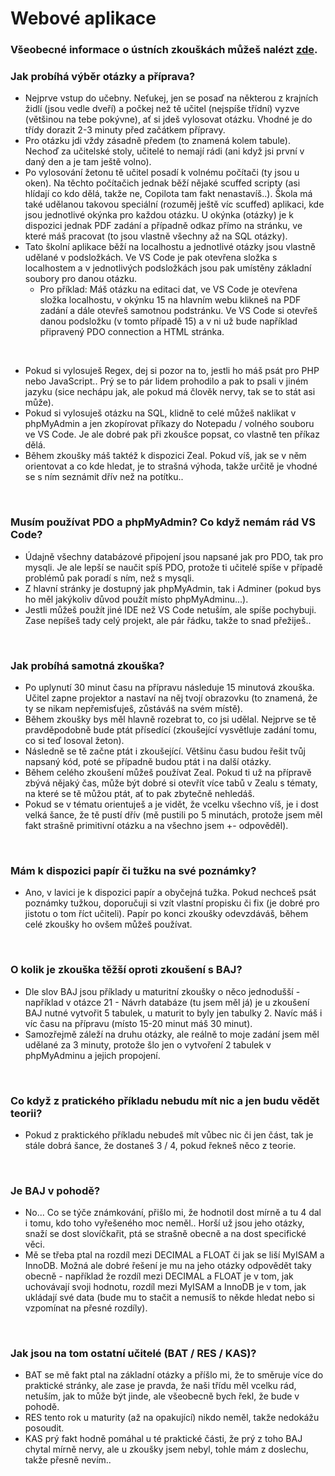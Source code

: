 # Webové aplikace

### Všeobecné informace o ústních zkouškách můžeš nalézt [zde](../FaQ/USTNI.md).

### Jak probíhá výběr otázky a příprava?
- Nejprve vstup do učebny. Neťukej, jen se posaď na některou z krajních židlí (jsou vedle dveří) a počkej než tě učitel (nejspíše třídní) vyzve (většinou na tebe pokývne), ať si jdeš vylosovat otázku. Vhodné je do třídy dorazit 2-3 minuty před začátkem přípravy.
- Pro otázku jdi vždy zásadně předem (to znamená kolem tabule). Nechoď za učitelské stoly, učitelé to nemají rádi (ani když jsi první v daný den a je tam ještě volno).
- Po vylosování žetonu tě učitel posadí k volnému počítači (ty jsou u oken). Na těchto počítačich jednak běží nějaké scuffed scripty (asi hlídají co kdo dělá, takže ne, Copilota tam fakt nenastavíš..). Škola má také udělanou takovou speciální (rozuměj ještě víc scuffed) aplikaci, kde jsou jednotlivé okýnka pro každou otázku. U okýnka (otázky) je k dispozici jednak PDF zadání a případně odkaz přímo na stránku, ve které máš pracovat (to jsou vlastně všechny až na SQL otázky).
- Tato školní aplikace běží na localhostu a jednotlivé otázky jsou vlastně udělané v podsložkách. Ve VS Code je pak otevřena složka s localhostem a v jednotlivých podsložkách jsou pak umístěny základní soubory pro danou otázku.
    - Pro příklad: Máš otázku na editaci dat, ve VS Code je otevřena složka localhostu, v okýnku 15 na hlavním webu klikneš na PDF zadání a dále otevřeš samotnou podstránku. Ve VS Code si otevřeš danou podsložku (v tomto případě 15) a v ni už bude například připravený PDO connection a HTML stránka.

<br>

- Pokud si vylosuješ Regex, dej si pozor na to, jestli ho máš psát pro PHP nebo JavaScript.. Prý se to pár lidem prohodilo a pak to psali v jiném jazyku (sice nechápu jak, ale pokud má člověk nervy, tak se to stát asi může).
- Pokud si vylosuješ otázku na SQL, klidně to celé můžeš naklikat v phpMyAdmin a jen zkopírovat příkazy do Notepadu / volného souboru ve VS Code. Je ale dobré pak při zkoušce popsat, co vlastně ten příkaz dělá.
- Během zkoušky máš taktéž k dispozici Zeal. Pokud víš, jak se v něm orientovat a co kde hledat, je to strašná výhoda, takže určitě je vhodné se s ním seznámit dřív než na potítku..

<br>

### Musím používat PDO a phpMyAdmin? Co když nemám rád VS Code?
- Údajně všechny databázové připojení jsou napsané jak pro PDO, tak pro mysqli. Je ale lepší se naučit spíš PDO, protože ti učitelé spíše v případě problémů pak poradí s ním, než s mysqli.
- Z hlavní stránky je dostupný jak phpMyAdmin, tak i Adminer (pokud bys ho měl jakýkoliv důvod použít místo phpMyAdminu...).
- Jestli můžeš použít jiné IDE než VS Code netuším, ale spíše pochybuji. Zase nepíšeš tady celý projekt, ale pár řádku, takže to snad přežiješ.. 

<br>

### Jak probíhá samotná zkouška?
- Po uplynutí 30 minut času na přípravu následuje 15 minutová zkouška. Učitel zapne projektor a nastaví na něj tvojí obrazovku (to znamená, že ty se nikam nepřemisťuješ, zůstáváš na svém místě).
- Během zkoušky bys měl hlavně rozebrat to, co jsi udělal. Nejprve se tě pravděpodobně bude ptát přísedící (zkoušející vysvětluje zadání tomu, co si teď losoval žeton).
- Následně se tě začne ptát i zkoušející. Většinu času budou řešit tvůj napsaný kód, poté se případně budou ptát i na další otázky.
- Během celého zkoušení můžeš používat Zeal. Pokud ti už na přípravě zbývá nějaký čas, může být dobré si otevřít více tabů v Zealu s tématy, na které se tě můžou ptát, ať to pak zbytečně nehledáš.
- Pokud se v tématu orientuješ a je vidět, že vcelku všechno víš, je i dost velká šance, že tě pustí dřív (mě pustili po 5 minutách, protože jsem měl fakt strašně primitivní otázku a na všechno jsem +- odpověděl).

<br>

### Mám k dispozici papír či tužku na své poznámky?
- Ano, v lavici je k dispozici papír a obyčejná tužka. Pokud nechceš psát poznámky tužkou, doporučuji si vzít vlastní propisku či fix (je dobré pro jistotu o tom říct učiteli). Papír po konci zkoušky odevzdáváš, během celé zkoušky ho ovšem můžeš používat.

<br>

### O kolik je zkouška těžší oproti zkoušení s BAJ?
- Dle slov BAJ jsou příklady u maturitní zkoušky o něco jednodušší - například v otázce 21 - Návrh databáze (tu jsem měl já) je u zkoušení BAJ nutné vytvořit 5 tabulek, u maturit to byly jen tabulky 2. Navíc máš i víc času na přípravu (místo 15-20 minut máš 30 minut).
- Samozřejmě záleží na druhu otázky, ale reálně to moje zadání jsem měl udělané za 3 minuty, protože šlo jen o vytvoření 2 tabulek v phpMyAdminu a jejich propojení.

<br>

### Co když z pratického příkladu nebudu mít nic a jen budu vědět teorii?
- Pokud z praktického příkladu nebudeš mít vůbec nic či jen část, tak je stále dobrá šance, že dostaneš 3 / 4, pokud řekneš něco z teorie.

<br>

### Je BAJ v pohodě?
- No... Co se týče známkování, přišlo mi, že hodnotil dost mírně a tu 4 dal i tomu, kdo toho vyřešeného moc neměl.. Horší už jsou jeho otázky, snaží se dost slovíčkařit, ptá se strašně obecně a na dost specifické věci.
- Mě se třeba ptal na rozdíl mezi DECIMAL a FLOAT či jak se liší MyISAM a InnoDB. Možná ale dobré řešení je mu na jeho otázky odpovědět taky obecně - například že rozdíl mezi DECIMAL a FLOAT je v tom, jak uchovávají svoji hodnotu, rozdíl mezi MyISAM a InnoDB je v tom, jak ukládají své data (bude mu to stačit a nemusíš to někde hledat nebo si vzpomínat na přesné rozdíly).  

<br>

### Jak jsou na tom ostatní učitelé (BAT / RES / KAS)?
- BAT se mě fakt ptal na základní otázky a příšlo mi, že to směruje více do praktické stránky, ale zase je pravda, že naši třídu měl vcelku rád, netuším, jak to může být jinde, ale všeobecně bych řekl, že bude v pohodě.
- RES tento rok u maturity (až na opakující) nikdo neměl, takže nedokážu posoudit.
- KAS prý fakt hodně pomáhal u té praktické části, že prý z toho BAJ chytal mírně nervy, ale u zkoušky jsem nebyl, tohle mám z doslechu, takže přesně nevím..